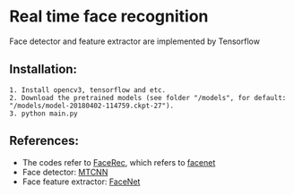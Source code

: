 # Real time face recognition
Face detector and feature extractor are implemented by Tensorflow

## Installation:
    1. Install opencv3, tensorflow and etc.
    2. Download the pretrained models (see folder "/models", for default: "/models/model-20180402-114759.ckpt-27").
    3. python main.py

## References:
- The codes refer to [FaceRec](https://github.com/vudung45/FaceRec), which refers to [facenet](https://github.com/davidsandberg/facenet)
- Face detector: [MTCNN](https://kpzhang93.github.io/MTCNN_face_detection_alignment/index.html)
- Face feature extractor: [FaceNet](https://github.com/davidsandberg/facenet)
